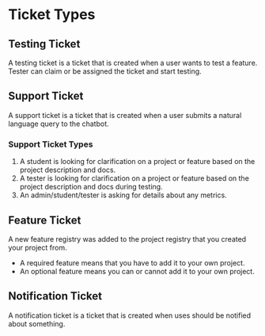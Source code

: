 # Ticket Types

## Testing Ticket
A testing ticket is a ticket that is created when a user wants to test a feature. 
Tester can claim or be assigned the ticket and start testing.

## Support Ticket
A support ticket is a ticket that is created when a user submits a natural language query to the chatbot.
### Support Ticket Types
1. A student is looking for clarification on a project or feature based on the project description and docs.
2. A tester is looking for clarification on a project or feature based on the project description and docs during testing.
3. An admin/student/tester is asking for details about any metrics. 

## Feature Ticket
A new feature registry was added to the project registry that you created your project from. 
- A required feature means that you have to add it to your own project. 
- An optional feature means you can or cannot add it to your own project. 

## Notification Ticket
A notification ticket is a ticket that is created when uses should be notified about something. 
